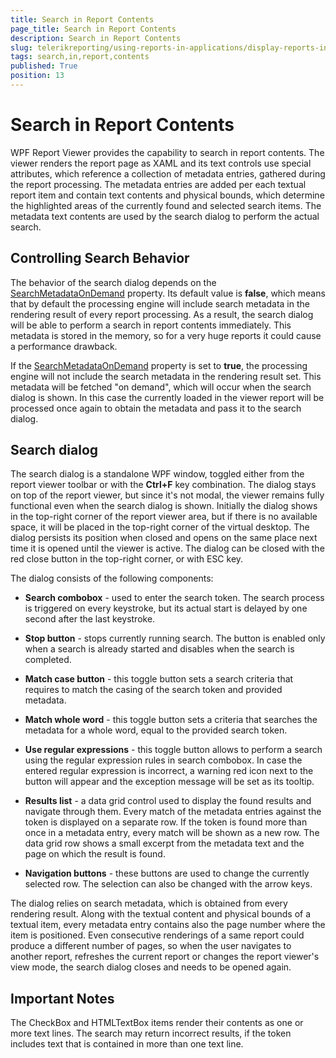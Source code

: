 ```yaml
---
title: Search in Report Contents
page_title: Search in Report Contents 
description: Search in Report Contents
slug: telerikreporting/using-reports-in-applications/display-reports-in-applications/wpf-application/search-in-report-contents
tags: search,in,report,contents
published: True
position: 13
---
```


# Search in Report Contents



WPF Report Viewer provides the capability to search in report contents. The viewer renders the report page as XAML and its text controls use special attributes,         which reference a collection of metadata entries, gathered during the report processing. The metadata entries are added per each textual report item and contain text contents and physical bounds, which determine         the highlighted areas of the currently found and selected search items. The metadata text contents are used by the search dialog to perform the actual search.       

## Controlling Search Behavior

The behavior of the search dialog depends on the  [SearchMetadataOnDemand](/reporting/api/Telerik.ReportViewer.Wpf#Telerik_ReportViewer_Wpf_SearchMetadataOnDemand)  property.           Its default value is __false__, which means that by default the processing engine will include search metadata in the rendering result of every           report processing. As a result, the search dialog will be able to perform a search in report contents immediately.           This metadata is stored in the memory, so for a very huge reports it could cause a performance drawback.         

If the  [SearchMetadataOnDemand](/reporting/api/Telerik.ReportViewer.Wpf#Telerik_ReportViewer_Wpf_SearchMetadataOnDemand)  property is set to           __true__, the processing engine will not include the search metadata in the rendering result set. This metadata will be fetched "on demand",           which will occur when the search dialog is shown. In this case the currently loaded in the viewer report will be processed once again to obtain the metadata and pass it           to the search dialog.         

## Search dialog

The search dialog is a standalone WPF window, toggled either from the report viewer toolbar or with the __Ctrl+F__ key combination.           The dialog stays on top of the report viewer, but since it's not modal, the viewer remains fully functional even when the search dialog is shown.           Initially the dialog shows in the top-right corner of the report viewer area, but if there is no available space, it will be placed in the top-right corner of the virtual desktop.           The dialog persists its position when closed and opens on the same place next time it is opened until the viewer is active. The dialog can be closed with the red close button in the top-right corner, or with ESC key.         

The dialog consists of the following components:         

* __Search combobox__ - used to enter the search token. The search process is triggered on every keystroke, but its actual start is delayed by one second after the last keystroke.             

* __Stop button__ - stops currently running search. The button is enabled only when a search is already started and disables when the search is completed.             

* __Match case button__ - this toggle button sets a search criteria that requires to match the casing of the search token and provided metadata.             

* __Match whole word__ - this toggle button sets a criteria that searches the metadata for a whole word, equal to the provided search token.             

* __Use regular expressions__ - this toggle button allows to perform a search using the regular expression rules in search combobox.               In case the entered regular expression is incorrect, a warning red icon next to the button will appear and the exception message will be set as its tooltip.             

* __Results list__ - a data grid control used to display the found results and navigate through them.               Every match of the metadata entries against the token is displayed on a separate row. If the token is found more than once in a metadata entry, every match will be shown as a new row.               The data grid row shows a small excerpt from the metadata text and the page on which the result is found.             

* __Navigation buttons__ - these buttons are used to change the currently selected row. The selection can also be changed with the arrow keys.             

The dialog relies on search metadata, which is obtained from every rendering result. Along with the textual content and physical bounds of a textual item,           every metadata entry contains also the page number where the item is positioned. Even consecutive renderings of a same report could produce a different number of pages,           so when the user navigates to another report, refreshes the current report or changes the report viewer's view mode, the search dialog closes and needs to be opened again.         

## Important Notes

The CheckBox and HTMLTextBox items render their contents as one or more text lines. The search may return incorrect results, if the token includes text that is contained in more than one text line.         



